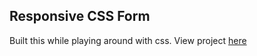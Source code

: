 ## Responsive CSS Form
Built this while playing around with css. View project [here](https://topecssform.netlify.app/)
